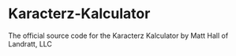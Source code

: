 # Karacterz-Kalculator
The official source code for the Karacterz Kalculator by Matt Hall of Landratt, LLC
